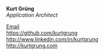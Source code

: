 **Kurt Grüng**<br>
*Application Architect*<br>

[Email](mailto:kurtgrung@gmail.com)<br>
https://github.com/kurtgrung<br>
http://www.linkedin.com/in/kurtgrung<br>
http://kurtgrung.com<br>   
